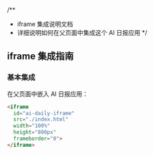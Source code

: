 /**
 * iframe 集成说明文档
 * 详细说明如何在父页面中集成这个 AI 日报应用
 */

## iframe 集成指南

### 基本集成

在父页面中嵌入 AI 日报应用：

```html
<iframe 
  id="ai-daily-iframe"
  src="./index.html" 
  width="100%" 
  height="800px"
  frameborder="0">
</iframe>
